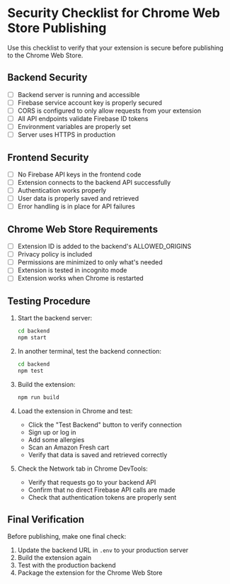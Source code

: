 # Security Checklist for Chrome Web Store Publishing

Use this checklist to verify that your extension is secure before publishing to the Chrome Web Store.

## Backend Security

- [ ] Backend server is running and accessible
- [ ] Firebase service account key is properly secured
- [ ] CORS is configured to only allow requests from your extension
- [ ] All API endpoints validate Firebase ID tokens
- [ ] Environment variables are properly set
- [ ] Server uses HTTPS in production

## Frontend Security

- [ ] No Firebase API keys in the frontend code
- [ ] Extension connects to the backend API successfully
- [ ] Authentication works properly
- [ ] User data is properly saved and retrieved
- [ ] Error handling is in place for API failures

## Chrome Web Store Requirements

- [ ] Extension ID is added to the backend's ALLOWED_ORIGINS
- [ ] Privacy policy is included
- [ ] Permissions are minimized to only what's needed
- [ ] Extension is tested in incognito mode
- [ ] Extension works when Chrome is restarted

## Testing Procedure

1. Start the backend server:
   ```bash
   cd backend
   npm start
   ```

2. In another terminal, test the backend connection:
   ```bash
   cd backend
   npm test
   ```

3. Build the extension:
   ```bash
   npm run build
   ```

4. Load the extension in Chrome and test:
   - Click the "Test Backend" button to verify connection
   - Sign up or log in
   - Add some allergies
   - Scan an Amazon Fresh cart
   - Verify that data is saved and retrieved correctly

5. Check the Network tab in Chrome DevTools:
   - Verify that requests go to your backend API
   - Confirm that no direct Firebase API calls are made
   - Check that authentication tokens are properly sent

## Final Verification

Before publishing, make one final check:

1. Update the backend URL in `.env` to your production server
2. Build the extension again
3. Test with the production backend
4. Package the extension for the Chrome Web Store